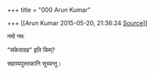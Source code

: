 +++
title = "000 Arun Kumar"

+++
[[Arun Kumar	2015-05-20, 21:36:24 [Source](https://groups.google.com/g/samskrita/c/ZzPzzPWNRY4)]]



नमो नमः

  

"संकेताग्रह" इति किम्?

सहाय्यपुस्तकानि सूच्यन्तु।

